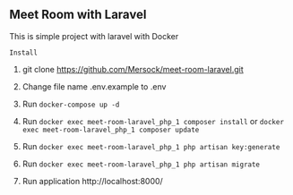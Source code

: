 ## Meet Room with Laravel

This is simple project with laravel with Docker 

`Install`
1. git clone https://github.com/Mersock/meet-room-laravel.git

2. Change file name .env.example to .env

3. Run  `docker-compose up -d`

4. Run  `docker exec meet-room-laravel_php_1 composer install` or `docker exec meet-room-laravel_php_1 composer update` 

5. Run  `docker exec meet-room-laravel_php_1 php artisan key:generate`

6. Run  `docker exec meet-room-laravel_php_1 php artisan migrate`

7. Run application http://localhost:8000/
